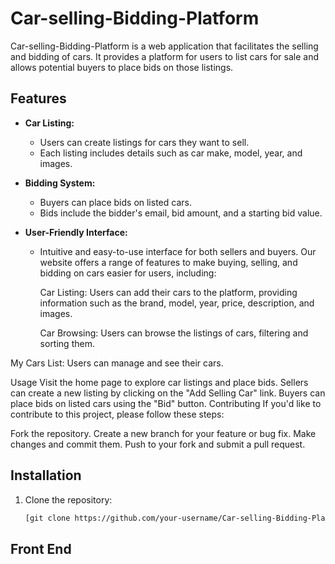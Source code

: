 # Car-selling-Bidding-Platform

Car-selling-Bidding-Platform is a web application that facilitates the selling and bidding of cars. It provides a platform for users to list cars for sale and allows potential buyers to place bids on those listings.

## Features

- **Car Listing:**
  - Users can create listings for cars they want to sell.
  - Each listing includes details such as car make, model, year, and images.

- **Bidding System:**
  - Buyers can place bids on listed cars.
  - Bids include the bidder's email, bid amount, and a starting bid value.

- **User-Friendly Interface:**
  - Intuitive and easy-to-use interface for both sellers and buyers.
    Our website offers a range of features to make buying, selling, and bidding on cars easier for users, including:
    
    Car Listing: Users can add their cars to the platform, providing information such as the brand, model, year, price, description, and images.
    
    Car Browsing: Users can browse the listings of cars, filtering and sorting them.

My Cars List: Users can manage and see their cars.

Usage
Visit the home page to explore car listings and place bids.
Sellers can create a new listing by clicking on the "Add Selling Car" link.
Buyers can place bids on listed cars using the "Bid" button.
Contributing
If you'd like to contribute to this project, please follow these steps:

Fork the repository.
Create a new branch for your feature or bug fix.
Make changes and commit them.
Push to your fork and submit a pull request.


## Installation

1. Clone the repository:

   ```bash
   [git clone https://github.com/your-username/Car-selling-Bidding-Platform.git](https://github.com/JayaniBandara/Car-selling-Bidding-Platform.git)

## Front End





